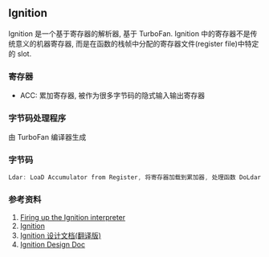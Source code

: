 ## Ignition
Ignition 是一个基于寄存器的解析器, 基于 TurboFan. Ignition 中的寄存器不是传统意义的机器寄存器, 而是在函数的栈帧中分配的寄存器文件(register file)中特定的 slot.

### 寄存器
* ACC: 累加寄存器, 被作为很多字节码的隐式输入输出寄存器

### 字节码处理程序
由 TurboFan 编译器生成

### 字节码
```cpp
Ldar: LoaD Accumulator from Register, 将寄存器加载到累加器, 处理函数 DoLdar
```

### 参考资料
1. [Firing up the Ignition interpreter](https://v8.dev/blog/ignition-interpreter)
2. [Ignition](https://v8.dev/docs/ignition)
3. [Ignition 设计文档(翻译版)](https://zhuanlan.zhihu.com/p/41496446)
4. [Ignition Design Doc](https://docs.google.com/document/d/11T2CRex9hXxoJwbYqVQ32yIPMh0uouUZLdyrtmMoL44/edit#)